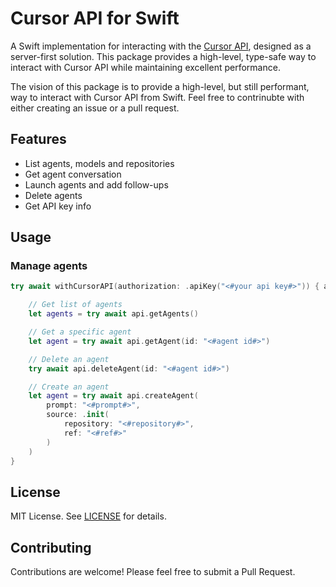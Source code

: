# Cursor API for Swift

A Swift implementation for interacting with the [Cursor API](https://docs.cursor.com/en/background-agent/api/overview), designed as a server-first solution. This package provides a high-level, type-safe way to interact with Cursor API while maintaining excellent performance.

The vision of this package is to provide a high-level, but still performant, way to interact with Cursor API from Swift. Feel free to contrinubte with either creating an issue or a pull request.

## Features

- List agents, models and repositories
- Get agent conversation
- Launch agents and add follow-ups
- Delete agents
- Get API key info

## Usage

### Manage agents

```swift
try await withCursorAPI(authorization: .apiKey("<#your api key#>")) { api in

    // Get list of agents
    let agents = try await api.getAgents()

    // Get a specific agent
    let agent = try await api.getAgent(id: "<#agent id#>")

    // Delete an agent
    try await api.deleteAgent(id: "<#agent id#>")

    // Create an agent
    let agent = try await api.createAgent(
        prompt: "<#prompt#>",
        source: .init(
            repository: "<#repository#>",
            ref: "<#ref#>"
        )
    )
}
```

## License

MIT License. See [LICENSE](./LICENSE) for details.

## Contributing

Contributions are welcome! Please feel free to submit a Pull Request.
